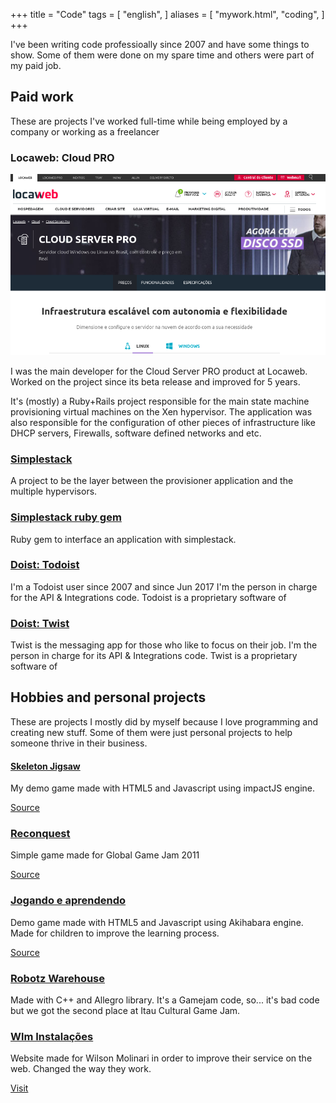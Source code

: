 +++
title = "Code"
tags = [
  "english",
]
aliases = [
  "mywork.html",
  "coding",
]
+++

I've been writing code professioally since 2007 and have some things to show.
Some of them were done on my spare time and others were part of my paid job.


## Paid work

These are projects I've worked full-time while being employed by a company or working as a freelancer

### Locaweb: Cloud PRO

[![coding](/images/code/cloudserverpro.png)](https://www.locaweb.com.br/cloud/cloud-server-pro/)

I was the main developer for the Cloud Server PRO product at Locaweb. Worked on
the project since its beta release and improved for 5 years.

It's (mostly) a Ruby+Rails project responsible for the main state machine
provisioning virtual machines on the Xen hypervisor. The application was also
responsible for the configuration of other pieces of infrastructure like DHCP
servers, Firewalls, software defined networks and etc.


### [Simplestack](https://github.com/Locaweb/simplestack)

A project to be the layer between the provisioner application and the multiple hypervisors.

### [Simplestack ruby gem](https://github.com/Locaweb/ruby-simplestack-client)

Ruby gem to interface an application with simplestack.

### [Doist: Todoist](https://todoist.com)

I'm a Todoist user since 2007 and since Jun 2017 I'm the person in charge for the API & Integrations code. Todoist is a proprietary software of

### [Doist: Twist](https://todoist.com)

Twist is the messaging app for those who like to focus on their job. I'm the person in charge for its API & Integrations code. Twist is a proprietary software of


## Hobbies and personal projects

These are projects I mostly did by myself because I love programming and
creating new stuff. Some of them were just personal projects to help someone
thrive in their business.

#### [Skeleton Jigsaw](https://plaev.github.io)

My demo game made with HTML5 and Javascript using impactJS engine.

[Source](https://github.com/Plaev/skeleton-jigsaw)

### [Reconquest](https://pothix.com/RECONQUEST/)

Simple game made for Global Game Jam 2011

[Source](https://github.com/PotHix/RECONQUEST)

### [Jogando e aprendendo](https://pothix.com/jogando_e_aprendendo)

Demo game made with HTML5 and Javascript using Akihabara engine. Made for children to improve the learning process.

[Source](https://github.com/PotHix/jogando_e_aprendendo)

### [Robotz Warehouse](https://github.com/PotHix/RobotzWarehouse)

Made with C++ and Allegro library. It's a Gamejam code, so... it's bad code but we got the second place at Itau Cultural Game Jam.

### [Wlm Instalações](https://github.com/PotHix/wlminstalacoes.com.br)

Website made for Wilson Molinari in order to improve their service on the web. Changed the way they work.

[Visit](https://pothix.com/wlminstalacoes)

